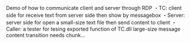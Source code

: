 Demo of how to communicate client and server through RDP
・TC: client side for receive text from server side then show by messagebox
・Server: server side for open a small-size text file then send content to client
・Caller: a tester for tesing exported function of TC.dll
large-size message content transition needs chunk...
